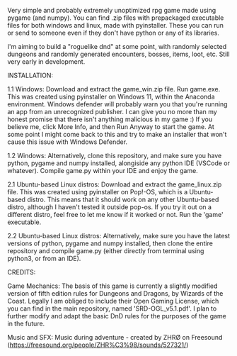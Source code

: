 Very simple and probably extremely unoptimized rpg game made using pygame (and numpy). You can find .zip files with prepackaged executable files for both windows and linux, made with pyinstaller. These you can run or send to someone even if they don't have python or any of its libraries.

I'm aiming to build a "roguelike dnd" at some point, with randomly selected dungeons and randomly generated encounters, bosses, items, loot, etc. Still very early in development.

INSTALLATION:

1.1 Windows: Download and extract the game_win.zip file. Run game.exe. This was created using pyinstaller on Windows 11, within the Anaconda environment. Windows defender will probably warn you that you're running an app from an unrecognized publisher. I can give you no more than my honest promise that there isn't anything malicious in my game :) If you believe me, click More Info, and then Run Anyway to start the game. At some point I might come back to this and try to make an installer that won't cause this issue with Windows Defender.

1.2 Windows: Alternatively, clone this repository, and make sure you have python, pygame and numpy installed, alongiside any python IDE (VSCode or whatever). Compile game.py within your IDE and enjoy the game.

2.1 Ubuntu-based Linux distros: Download and extract the game_linux.zip file. This was created using pyinstaller on Pop!-OS, which is a Ubuntu-based distro. This means that it should work on any other Ubuntu-based distro, although I haven't tested it outside pop-os. If you try it out on a different distro, feel free to let me know if it worked or not. Run the 'game' executable.

2.2 Ubuntu-based Linux distros: Alternatively, make sure you have the latest versions of python, pygame and numpy installed, then clone the entire repository and compile game.py (either directly from terminal using python3, or from an IDE).

CREDITS:

Game Mechanics:
The basis of this game is currently a slightly modified version of fifth edition rules for Dungeons and Dragons, by Wizards of the Coast. Legally I am obliged to include their Open Gaming License, which you can find in the main repository, named 'SRD-OGL_v5.1.pdf'. I plan to further modify and adapt the basic DnD rules for the purposes of the game in the future.

Music and SFX:
Music during adventure - created by ZHRØ on Freesound (https://freesound.org/people/ZHR%C3%98/sounds/527321/)
